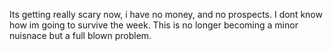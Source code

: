 Its getting really scary now, i have no money, and no prospects. I dont know how im going to survive the week. This is no longer becoming a minor nuisnace but a full blown problem.